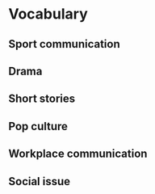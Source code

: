 # Vocabulary

## Sport communication

## Drama

## Short stories

## Pop culture

## Workplace communication

## Social issue

